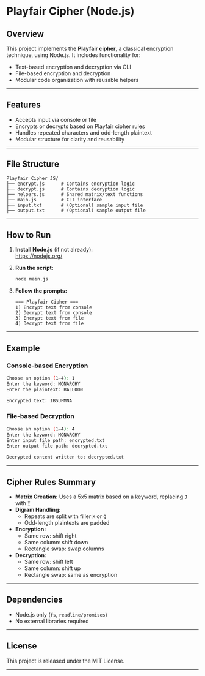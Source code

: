# Playfair Cipher (Node.js)

## Overview

This project implements the **Playfair cipher**, a classical encryption technique, using Node.js. It includes functionality for:
- Text-based encryption and decryption via CLI
- File-based encryption and decryption
- Modular code organization with reusable helpers

---

## Features

- Accepts input via console or file
- Encrypts or decrypts based on Playfair cipher rules
- Handles repeated characters and odd-length plaintext
- Modular structure for clarity and reusability

---

## File Structure

```
Playfair Cipher JS/
├── encrypt.js      # Contains encryption logic
├── decrypt.js      # Contains decryption logic
├── helpers.js      # Shared matrix/text functions
├── main.js         # CLI interface
├── input.txt       # (Optional) sample input file
├── output.txt      # (Optional) sample output file
```

---

## How to Run

1. **Install Node.js** (if not already):  
   https://nodejs.org/

2. **Run the script:**

   ```bash
   node main.js
   ```

3. **Follow the prompts:**

   ```
   === Playfair Cipher ===
   1) Encrypt text from console
   2) Decrypt text from console
   3) Encrypt text from file
   4) Decrypt text from file
   ```

---

## Example

### Console-based Encryption

```bash
Choose an option (1–4): 1
Enter the keyword: MONARCHY
Enter the plaintext: BALLOON

Encrypted text: IBSUPMNA
```

### File-based Decryption

```bash
Choose an option (1–4): 4
Enter the keyword: MONARCHY
Enter input file path: encrypted.txt
Enter output file path: decrypted.txt

Decrypted content written to: decrypted.txt
```

---

## Cipher Rules Summary

- **Matrix Creation:** Uses a 5x5 matrix based on a keyword, replacing `J` with `I`
- **Digram Handling:**
    - Repeats are split with filler `X` or `Q`
    - Odd-length plaintexts are padded
- **Encryption:**
    - Same row: shift right
    - Same column: shift down
    - Rectangle swap: swap columns
- **Decryption:**
    - Same row: shift left
    - Same column: shift up
    - Rectangle swap: same as encryption

---

## Dependencies

- Node.js only (`fs`, `readline/promises`)
- No external libraries required

---

## License

This project is released under the MIT License.

---